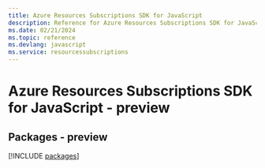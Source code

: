 ```yaml
---
title: Azure Resources Subscriptions SDK for JavaScript
description: Reference for Azure Resources Subscriptions SDK for JavaScript
ms.date: 02/21/2024
ms.topic: reference
ms.devlang: javascript
ms.service: resourcessubscriptions
---
```

# Azure Resources Subscriptions SDK for JavaScript - preview
## Packages - preview
[!INCLUDE [packages](resources-subscriptions-index.md)]